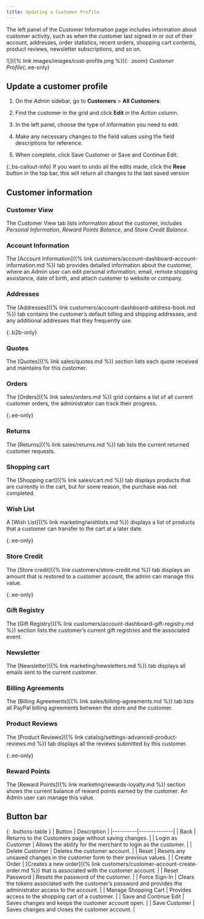 ```yaml
---
title: Updating a Customer Profile
---
```


The left panel of the Customer Information page includes information about customer activity, such as when the customer last signed in or out of their account, addresses, order statistics, recent orders, shopping cart contents, product reviews, newsletter subscriptions, and so on.

![]({% link images/images/cust-profile.png %}){: .zoom}
_Customer Profile_{:.ee-only}

## Update a customer profile

1. On the _Admin_ sidebar, go to **Customers** > **All Customers**.

1. Find the customer in the grid and click **Edit** in the _Action_ column.

1. In the left panel, choose the type of information you need to edit.

1. Make any necessary changes to the field values using the field descriptions for reference.

1. When complete, click <span class="btn">Save Customer</span> or <span class="btn">Save and Continue Edit</span>.

{:.bs-callout-info}
If you want to undo all the edits made, click the **Rese** button in the top bar, this will return all changes to the last saved version

## Customer information

### Customer View

The Customer View tab lists information about the customer, includes *Personal Information*, *Reward Points Balance*, and Store *Credit Balance*.

### Account Information

The [Account Information]({% link customers/account-dashboard-account-information.md %}) tab provides detailed information about the customer, where an Admin user can edit personal information, email, remote shopping assistance, date of birth, and attach customer to website or company.

### Addresses

The [Addresses]({% link customers/account-dashboard-address-book.md %}) tab contains the customer’s default billing and shipping addresses, and any additional addresses that they frequently use.

{:.b2b-only}
### Quotes

The [Quotes]({% link sales/quotes.md %}) section lists each quote received and maintains for this customer.

### Orders

The [Orders]({% link sales/orders.md %}) grid contains a list of all current customer orders, the administrator can track their progress.

{:.ee-only}
### Returns

The [Returns]({% link sales/returns.md %}) tab lists the current returned customer requests.

### Shopping cart

The [Shopping cart]({% link sales/cart.md %}) tab displays products that are currently in the cart, but for some reason, the purchase was not completed.

### Wish List

A [Wish List]({% link marketing/wishlists.md %}) displays a list of products that a customer can transfer to the cart at a later date.

{:.ee-only}
### Store Credit

The [Store credit]({% link customers/store-credit.md %}) tab displays an amount that is restored to a customer account, the admin can manage this value.

{:.ee-only}
### Gift Registry

The [Gift Registry]({% link customers/account-dashboard-gift-registry.md %}) section lists the customer’s current gift registries and the associated event.

### Newsletter

The [Newsletter]({% link marketing/newsletters.md %}) tab displays all emails sent to the current customer.

### Billing Agreements

The [Billing Agreements]({% link sales/billing-agreements.md %}) tab lists all PayPal billing agreements between the store and the customer.

### Product Reviews

The [Product Reviews]({% link catalog/settings-advanced-product-reviews.md %}) tab displays all the reviews submitted by this customer.

{:.ee-only}
### Reward Points

The [Reward Points]({% link marketing/rewards-loyalty.md %}) section shows the current balance of reward points earned by the customer. An Admin user can manage this value.

## Button bar

{: .buttons-table }
| Button   | Description  |
|----------|--------------|
| <span class="btn">Back</span> | Returns to the Customers page without saving changes. |
| <span class="btn">Login as Customer</span> | Allows the ability for the merchant to login as the customer. |
| <span class="btn">Delete Customer</span> | Deletes the customer account.  |
| <span class="btn">Reset</span> | Resets any unsaved changes in the customer form to their previous values.  |
| <span class="btn">Create Order</span> | [Creates a new order]({% link customers/customer-account-create-order.md %}) that is associated with the customer account.  |
| <span class="btn">Reset Password</span> | Resets the password of the customer.  |
| <span class="btn">Force Sign-In</span> | Clears the tokens associated with the customer’s password and provides the administrator access to the account. |
| <span class="btn">Manage Shopping Cart</span> | Provides access to the shopping cart of a customer. |
| <span class="btn">Save and Continue Edit</span>  | Saves changes and keeps the customer account open. |
| <span class="btn">Save Customer</span> | Saves changes and closes the customer account. |

<!--
  This is a style declaration so that buttons are not wrapped by table auto styling for column widths.
-->
<style>
.buttons-table td:first-of-type {
  width: 200px;
}
</style>
